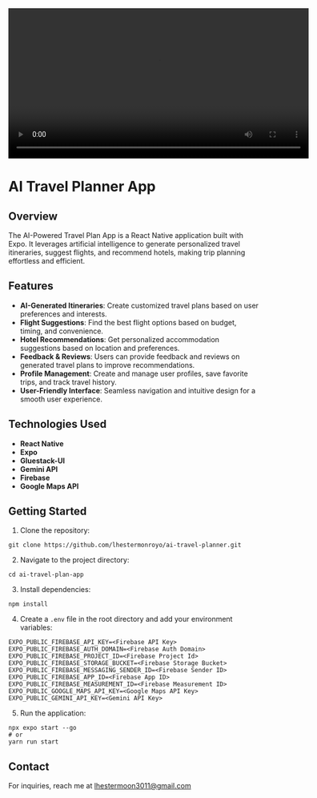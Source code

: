 <video width="600" controls>
  <source src="https://github.com/lhestermonroyo/ai-travel-planner/assets/ai_travel_planner_walkthrough.mp4" type="video/mp4">
  Your browser does not support the video tag.
</video>

# AI Travel Planner App

## Overview

The AI-Powered Travel Plan App is a React Native application built with Expo. It leverages artificial intelligence to generate personalized travel itineraries, suggest flights, and recommend hotels, making trip planning effortless and efficient.

## Features

- **AI-Generated Itineraries**: Create customized travel plans based on user preferences and interests.
- **Flight Suggestions**: Find the best flight options based on budget, timing, and convenience.
- **Hotel Recommendations**: Get personalized accommodation suggestions based on location and preferences.
- **Feedback & Reviews**: Users can provide feedback and reviews on generated travel plans to improve recommendations.
- **Profile Management**: Create and manage user profiles, save favorite trips, and track travel history.
- **User-Friendly Interface**: Seamless navigation and intuitive design for a smooth user experience.

## Technologies Used

- **React Native**
- **Expo**
- **Gluestack-UI**
- **Gemini API**
- **Firebase**
- **Google Maps API**

## Getting Started

1. Clone the repository:

```
git clone https://github.com/lhestermonroyo/ai-travel-planner.git
```

2. Navigate to the project directory:

```
cd ai-travel-plan-app
```

3. Install dependencies:

```
npm install
```

4. Create a `.env` file in the root directory and add your environment variables:

```
EXPO_PUBLIC_FIREBASE_API_KEY=<Firebase API Key>
EXPO_PUBLIC_FIREBASE_AUTH_DOMAIN=<Firebase Auth Domain>
EXPO_PUBLIC_FIREBASE_PROJECT_ID=<Firebase Project Id>
EXPO_PUBLIC_FIREBASE_STORAGE_BUCKET=<Firebase Storage Bucket>
EXPO_PUBLIC_FIREBASE_MESSAGING_SENDER_ID=<Firebase Sender ID>
EXPO_PUBLIC_FIREBASE_APP_ID=<Firebase App ID>
EXPO_PUBLIC_FIREBASE_MEASUREMENT_ID=<Firebase Measurement ID>
EXPO_PUBLIC_GOOGLE_MAPS_API_KEY=<Google Maps API Key>
EXPO_PUBLIC_GEMINI_API_KEY=<Gemini API Key>
```

5. Run the application:

```
npx expo start --go
# or
yarn run start
```

## Contact

For inquiries, reach me at [lhestermoon3011@gmail.com](mailto:lhestermoon3011@gmail.com)
